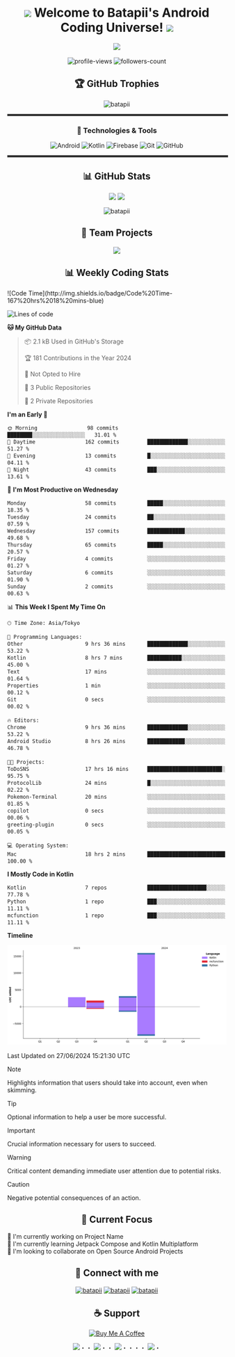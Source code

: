 <h1 align="center">
  <img src="https://media.giphy.com/media/hvRJCLFzcasrR4ia7z/giphy.gif" width="28">
  Welcome to Batapii's Android Coding Universe!
  <img src="https://media.giphy.com/media/hvRJCLFzcasrR4ia7z/giphy.gif" width="28">
</h1>
<p align="center">
  <img src="https://readme-typing-svg.herokuapp.com/?lines=Android+Developer+in+Japan;Always%20learning%20new%20things&font=Fira%20Code&center=true&width=440&height=45&color=f75c7e&vCenter=true&size=22">
</p>
<p align="center">
  <img src="https://komarev.com/ghpvc/?username=batapii&label=Profile%20views&color=0e75b6&style=flat" alt="profile-views" />
  <img src="https://img.shields.io/github/followers/batapii?label=Followers&style=social" alt="followers-count">
</p>
<h2 align="center">🏆 GitHub Trophies</h2>
<p align="center">
  <img src="https://github-profile-trophy.vercel.app/?username=batapii&theme=nord&column=7&no-frame=true&no-bg=true" alt="batapii" />
</p>
<hr style="border:2px solid #3e3e3e; width:100%">
  <h3 align="center">🔧 Technologies & Tools</h3>
  <p align="center">
    <img src="https://img.shields.io/badge/Android-3DDC84?style=for-the-badge&logo=android&logoColor=white" alt="Android" />
    <img src="https://img.shields.io/badge/Kotlin-0095D5?style=for-the-badge&logo=kotlin&logoColor=white" alt="Kotlin" />
    <img src="https://img.shields.io/badge/Firebase-FFCA28?style=for-the-badge&logo=firebase&logoColor=black" alt="Firebase" />
    <img src="https://img.shields.io/badge/Git-F05032?style=for-the-badge&logo=git&logoColor=white" alt="Git" />
    <img src="https://img.shields.io/badge/GitHub-100000?style=for-the-badge&logo=github&logoColor=white" alt="GitHub" />
  </p>
</details>
<hr style="border:2px solid #3e3e3e; width:100%">
<h2 align="center">📊 GitHub Stats</h2>
<p align="center">
  <img height="180em" src="https://github-readme-stats.vercel.app/api?username=batapii&show_icons=true&theme=tokyonight&include_all_commits=true&count_private=true"/>
  <img height="180em" src="https://github-readme-stats.vercel.app/api/top-langs/?username=batapii&layout=compact&langs_count=8&theme=tokyonight"/>
</p>
<p align="center">
  <img src="https://github-readme-streak-stats.herokuapp.com/?user=batapii&theme=tokyonight" alt="batapii" />
</p>
<h2 align="center">💼 Team Projects</h2>
<p align="center">
  <a href="https://github.com/N3AttendanceManager/AttendanceApp">
    <img align="center" src="https://github-readme-stats.vercel.app/api/pin/?username=N3AttendanceManager&repo=AttendanceApp&theme=tokyonight" />
  </a>
</p>
<h2 align="center">📊 Weekly Coding Stats</h2>
<!--START_SECTION:waka-->
![Code Time](http://img.shields.io/badge/Code%20Time-167%20hrs%2018%20mins-blue)

![Lines of code](https://img.shields.io/badge/From%20Hello%20World%20I%27ve%20Written-23.6%20thousand%20lines%20of%20code-blue)

**🐱 My GitHub Data** 

> 📦 2.1 kB Used in GitHub's Storage 
 > 
> 🏆 181 Contributions in the Year 2024
 > 
> 🚫 Not Opted to Hire
 > 
> 📜 3 Public Repositories 
 > 
> 🔑 2 Private Repositories 
 > 
**I'm an Early 🐤** 

```text
🌞 Morning                98 commits          ████████░░░░░░░░░░░░░░░░░   31.01 % 
🌆 Daytime                162 commits         █████████████░░░░░░░░░░░░   51.27 % 
🌃 Evening                13 commits          █░░░░░░░░░░░░░░░░░░░░░░░░   04.11 % 
🌙 Night                  43 commits          ███░░░░░░░░░░░░░░░░░░░░░░   13.61 % 
```
📅 **I'm Most Productive on Wednesday** 

```text
Monday                   58 commits          █████░░░░░░░░░░░░░░░░░░░░   18.35 % 
Tuesday                  24 commits          ██░░░░░░░░░░░░░░░░░░░░░░░   07.59 % 
Wednesday                157 commits         ████████████░░░░░░░░░░░░░   49.68 % 
Thursday                 65 commits          █████░░░░░░░░░░░░░░░░░░░░   20.57 % 
Friday                   4 commits           ░░░░░░░░░░░░░░░░░░░░░░░░░   01.27 % 
Saturday                 6 commits           ░░░░░░░░░░░░░░░░░░░░░░░░░   01.90 % 
Sunday                   2 commits           ░░░░░░░░░░░░░░░░░░░░░░░░░   00.63 % 
```


📊 **This Week I Spent My Time On** 

```text
🕑︎ Time Zone: Asia/Tokyo

💬 Programming Languages: 
Other                    9 hrs 36 mins       █████████████░░░░░░░░░░░░   53.22 % 
Kotlin                   8 hrs 7 mins        ███████████░░░░░░░░░░░░░░   45.00 % 
Text                     17 mins             ░░░░░░░░░░░░░░░░░░░░░░░░░   01.64 % 
Properties               1 min               ░░░░░░░░░░░░░░░░░░░░░░░░░   00.12 % 
Git                      0 secs              ░░░░░░░░░░░░░░░░░░░░░░░░░   00.02 % 

🔥 Editors: 
Chrome                   9 hrs 36 mins       █████████████░░░░░░░░░░░░   53.22 % 
Android Studio           8 hrs 26 mins       ████████████░░░░░░░░░░░░░   46.78 % 

🐱‍💻 Projects: 
ToDoSNS                  17 hrs 16 mins      ████████████████████████░   95.75 % 
ProtocolLib              24 mins             █░░░░░░░░░░░░░░░░░░░░░░░░   02.22 % 
Pokemon-Terminal         20 mins             ░░░░░░░░░░░░░░░░░░░░░░░░░   01.85 % 
copilot                  0 secs              ░░░░░░░░░░░░░░░░░░░░░░░░░   00.06 % 
greeting-plugin          0 secs              ░░░░░░░░░░░░░░░░░░░░░░░░░   00.05 % 

💻 Operating System: 
Mac                      18 hrs 2 mins       █████████████████████████   100.00 % 
```

**I Mostly Code in Kotlin** 

```text
Kotlin                   7 repos             ███████████████████░░░░░░   77.78 % 
Python                   1 repo              ███░░░░░░░░░░░░░░░░░░░░░░   11.11 % 
mcfunction               1 repo              ███░░░░░░░░░░░░░░░░░░░░░░   11.11 % 
```



**Timeline**

![Lines of Code chart](https://raw.githubusercontent.com/batapii/batapii/main/assets/bar_graph.png)


 Last Updated on 27/06/2024 15:21:30 UTC
<!--END_SECTION:waka-->

> [!NOTE]  
> Highlights information that users should take into account, even when skimming.

> [!TIP]
> Optional information to help a user be more successful.

> [!IMPORTANT]  
> Crucial information necessary for users to succeed.

> [!WARNING]  
> Critical content demanding immediate user attention due to potential risks.

> [!CAUTION]
> Negative potential consequences of an action.

<h2 align="center">🎯 Current Focus</h2>

🔭 I'm currently working on Project Name<br>
🌱 I'm currently learning Jetpack Compose and Kotlin Multiplatform<br>
👯 I'm looking to collaborate on Open Source Android Projects

<!-- BLOG-POST-LIST:START -->


<!-- BLOG-POST-LIST:END -->
<h2 align="center">🔗 Connect with me</h2>
<p align="center">
  <a href="https://twitter.com/batapii3939" target="blank"><img align="center" src="https://raw.githubusercontent.com/rahuldkjain/github-profile-readme-generator/master/src/images/icons/Social/twitter.svg" alt="batapii" height="30" width="40" /></a>
  <a href="https://linkedin.com/in/batapii" target="blank"><img align="center" src="https://raw.githubusercontent.com/rahuldkjain/github-profile-readme-generator/master/src/images/icons/Social/linked-in-alt.svg" alt="batapii" height="30" width="40" /></a>
  <a href="https://stackoverflow.com/users/batapii" target="blank"><img align="center" src="https://raw.githubusercontent.com/rahuldkjain/github-profile-readme-generator/master/src/images/icons/Social/stack-overflow.svg" alt="batapii" height="30" width="40" /></a>
</p>
<h2 align="center">☕ Support</h2>
<p align="center">
  <a href="https://www.buymeacoffee.com/batapii" target="_blank">
    <img src="https://cdn.buymeacoffee.com/buttons/v2/default-yellow.png" alt="Buy Me A Coffee" height="60px" width="217px">
  </a>
</p>
<div align="center">
  <img src="https://user-images.githubusercontent.com/44926913/175852850-3fb6c715-1856-41ff-8c1f-94ce3b03b458.gif">・・
  <img src="https://user-images.githubusercontent.com/44926913/175853109-f8850656-6704-4a8a-bee6-9aca154d929b.gif">・・
  <img src="https://user-images.githubusercontent.com/44926913/175853154-5449d974-975e-44a6-ab84-a86031265e40.gif">・・・・
  <img src="https://user-images.githubusercontent.com/44926913/175853109-f8850656-6704-4a8a-bee6-9aca154d929b.gif">・
  <img src="https://user-images.githubusercontent.com/44926913/175853154-5449d974-975e-44a6-ab84-a86031265e40
